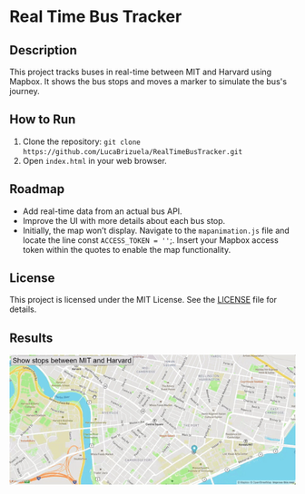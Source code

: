 # Real Time Bus Tracker

## Description
This project tracks buses in real-time between MIT and Harvard using Mapbox. It shows the bus stops and moves a marker to simulate the bus's journey.

## How to Run
1. Clone the repository: `git clone https://github.com/LucaBrizuela/RealTimeBusTracker.git`
2. Open `index.html` in your web browser.

## Roadmap
- Add real-time data from an actual bus API.
- Improve the UI with more details about each bus stop.
- Initially, the map won’t display. Navigate to the `mapanimation.js` file and locate the line const `ACCESS_TOKEN = ''`;. Insert your Mapbox access token within the quotes to enable the map functionality.

## License
This project is licensed under the MIT License. See the [LICENSE](https://github.com/LucaBrizuela/RealTimeBusTracker/blob/main/LICENSE) file for details.

## Results
![tracker](Real-Time-Bus-Tracker-Exercise.gif)
